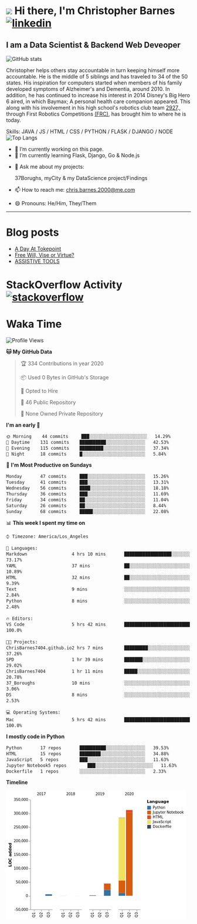 # <img src="https://raw.githubusercontent.com/sidbelbase/sidbelbase/master/wave.gif" width="30px"> Hi there, I'm Christopher Barnes [<img src='https://cdn.jsdelivr.net/npm/simple-icons@3.0.1/icons/linkedin.svg' alt='linkedin' height='40'>](https://www.linkedin.com/in/chrisbarnes2000/)
<!-- [<img src='https://cdn.jsdelivr.net/npm/simple-icons@3.0.1/icons/instagram.svg' alt='instagram' height='40'>](https://www.instagram.com/dragon_dominant/)
[<img src='https://cdn.jsdelivr.net/npm/simple-icons@3.0.1/icons/twitter.svg' alt='twitter' height='40'>](https://twitter.com/Dragon_Dominant) -->

## I am a Data Scientist & Backend Web Deveoper

![GitHub stats](https://github-readme-stats.vercel.app/api?username=ChrisBarnes7404&show_icons=true&hide_title=true)

<!-- ![I am a Data Scientist](https://arturssmirnovs.github.io/github-profile-readme-generator/images/banner.png) -->

Christopher helps others stay accountable in turn keeping himself more accountable. He is the middle of 5 siblings and has traveled to 34 of the 50 states. His inspiration for computers started when members of his family developed symptoms of Alzheimer's and Dementia, around 2010. In addition, he has continued to increase his interest in 2014 Disney's Big Hero 6 aired, in which Baymax; A personal health care companion appeared. This along with his involvement in his high school's robotics club team [2927](https://frc-events.firstinspires.org/team/2927)., through First Robotics Competitions [(FRC)](https://www.firstinspires.org/robotics/frc), has brought him to where he is today.

Skills: JAVA / JS / HTML / CSS / PYTHON / FLASK / DJANGO / NODE
![Top Langs](https://github-readme-stats.vercel.app/api/top-langs/?username=ChrisBarnes7404&layout=compact)

- 🔭 I’m currently working on this page.
- 🌱 I’m currently learning Flask, Django, Go & Node.js
<!-- - 👯 I’m looking to collaborate on -  -->
<!-- - 🤔 I’m looking for help with -  -->
- 💬 Ask me about my projects:

    37Borughs, myCity & my DataScience project/Findings
- 📫 How to reach me: chris.barnes.2000@me.com
- 😄 Pronouns: He/Him, They/Them
<!-- - ⚡ Fun fact: -  -->

---

<!-- ![Profile views](https://gpvc.arturio.dev/ChrisBarnes7404) -->

# Blog posts
<!-- BLOG-POST-LIST:START -->
- [A Day At Tokepoint](https://medium.com/@christopher.barnes/a-day-at-tokepoint-f8e7b2aec53d?source=rss-1448bbd2ea82------2)
- [Free Will, Vise or Virtue?](https://medium.com/@christopher.barnes/free-will-vise-or-virtue-ca3b54a37d9?source=rss-1448bbd2ea82------2)
- [ASSISTIVE TOOLS](https://medium.com/@christopher.barnes/assistive-tools-5910f4623b15?source=rss-1448bbd2ea82------2)
<!-- BLOG-POST-LIST:END -->

# StackOverflow Activity [<img src='https://cdn.jsdelivr.net/npm/simple-icons@3.0.1/icons/stackoverflow.svg' alt='stackoverflow' height='40'>](https://stackoverflow.com/users/13986242)
<!-- STACKOVERFLOW:START -->
<!-- STACKOVERFLOW:END -->

# Waka Time
<!--START_SECTION:waka-->
![Profile Views](http://img.shields.io/badge/Profile%20Views-82-blue)

**🐱 My GitHub Data** 

> 🏆 334 Contributions in year 2020
 > 
> 📦 Used 0 Bytes in GitHub's Storage 
 > 
> 💼 Opted to Hire
 > 
> 📜 46 Public Repository 
 > 
> 🔑 None Owned Private Repository 

**I'm an early 🐤** 

```text
🌞 Morning    44 commits     ███░░░░░░░░░░░░░░░░░░░░░░   14.29% 
🌆 Daytime    131 commits    ██████████░░░░░░░░░░░░░░░   42.53% 
🌃 Evening    115 commits    █████████░░░░░░░░░░░░░░░░   37.34% 
🌙 Night      18 commits     █░░░░░░░░░░░░░░░░░░░░░░░░   5.84%

```
📅 **I'm Most Productive on Sundays** 

```text
Monday       47 commits     ███░░░░░░░░░░░░░░░░░░░░░░   15.26% 
Tuesday      41 commits     ███░░░░░░░░░░░░░░░░░░░░░░   13.31% 
Wednesday    56 commits     ████░░░░░░░░░░░░░░░░░░░░░   18.18% 
Thursday     36 commits     ███░░░░░░░░░░░░░░░░░░░░░░   11.69% 
Friday       34 commits     ██░░░░░░░░░░░░░░░░░░░░░░░   11.04% 
Saturday     26 commits     ██░░░░░░░░░░░░░░░░░░░░░░░   8.44% 
Sunday       68 commits     █████░░░░░░░░░░░░░░░░░░░░   22.08%

```


📊 **This week I spent my time on** 

```text
⌚︎ Timezone: America/Los_Angeles

💬 Languages: 
Markdown                 4 hrs 10 mins       ██████████████████░░░░░░░   73.17% 
YAML                     37 mins             ██░░░░░░░░░░░░░░░░░░░░░░░   10.89% 
HTML                     32 mins             ██░░░░░░░░░░░░░░░░░░░░░░░   9.39% 
Text                     9 mins              ░░░░░░░░░░░░░░░░░░░░░░░░░   2.84% 
Python                   8 mins              ░░░░░░░░░░░░░░░░░░░░░░░░░   2.48%

🔥 Editors: 
VS Code                  5 hrs 42 mins       █████████████████████████   100.0%

🐱‍💻 Projects: 
ChrisBarnes7404.github.io2 hrs 7 mins        █████████░░░░░░░░░░░░░░░░   37.26% 
SPD                      1 hr 39 mins        ███████░░░░░░░░░░░░░░░░░░   29.02% 
ChrisBarnes7404          1 hr 11 mins        █████░░░░░░░░░░░░░░░░░░░░   20.78% 
37_Boroughs              10 mins             ░░░░░░░░░░░░░░░░░░░░░░░░░   3.06% 
DS                       8 mins              ░░░░░░░░░░░░░░░░░░░░░░░░░   2.53%

💻 Operating Systems: 
Mac                      5 hrs 42 mins       █████████████████████████   100.0%

```

**I mostly code in Python** 

```text
Python       17 repos       ██████████░░░░░░░░░░░░░░░   39.53% 
HTML         15 repos       ████████░░░░░░░░░░░░░░░░░   34.88% 
JavaScript   5 repos        ███░░░░░░░░░░░░░░░░░░░░░░   11.63% 
Jupyter Notebook5 repos        ███░░░░░░░░░░░░░░░░░░░░░░   11.63% 
Dockerfile   1 repos        ░░░░░░░░░░░░░░░░░░░░░░░░░   2.33%

```


**Timeline**

![Chart not found](https://github.com/ChrisBarnes7404/ChrisBarnes7404/blob/master/charts/bar_graph.png) 


<!--END_SECTION:waka-->

<!-- ### Readme inspiration from

[<img align="left" src="https://github-readme-stats.vercel.app/api/pin/?username=arturssmirnovs&repo=github-profile-readme-generator" />
](https://github.com/arturssmirnovs/github-profile-readme-generator)

[<img src="https://github-readme-stats.vercel.app/api/pin/?username=anuraghazra&repo=github-readme-stats" />
](https://github.com/anuraghazra/github-readme-stats)

<br>

[<img align="left" src="https://github-readme-stats.vercel.app/api/pin/?username=gautamkrishnar&repo=blog-post-workflow" />
](https://github.com/gautamkrishnar/blog-post-workflow)

[<img src="https://github-readme-stats.vercel.app/api/pin/?username=anmol098&repo=waka-readme-stats" />
](https://github.com/anmol098/waka-readme-stats)

<br>

[<img align="left" src="https://github-readme-stats.vercel.app/api/pin/?username=avinal&repo=Profile-Readme-WakaTime" />
](https://github.com/avinal/Profile-Readme-WakaTime)

-->
